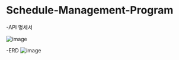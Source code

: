 # Schedule-Management-Program
-API 명세서

![image](https://github.com/user-attachments/assets/ede5b1b0-979d-46f0-8f8b-5231ef84394e)

-ERD
![image](https://github.com/user-attachments/assets/f8c7e410-d375-4046-acbd-78527a0ff0ac)

